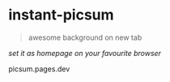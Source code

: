 # instant-picsum

> awesome background on new tab

_set it as homepage on your favourite browser_

picsum.pages.dev
